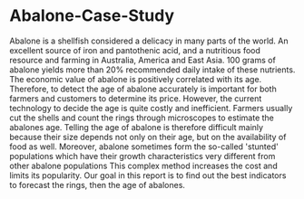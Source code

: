 # Abalone-Case-Study


Abalone is a shellfish considered a delicacy in many parts of the world. An excellent source of iron and pantothenic acid, and a nutritious food resource and farming in Australia, America and East Asia. 100 grams of abalone yields more than 20% recommended daily intake of these nutrients. The economic value of abalone is positively correlated with its age. Therefore, to detect the age of abalone accurately is important for both farmers and customers to determine its price. However, the current technology to decide the age is quite costly and inefficient. Farmers usually cut the shells and count the rings through microscopes to estimate the abalones age. Telling the age of abalone is therefore difficult mainly because their size depends not only on their age, but on the availability of food as well. Moreover, abalone sometimes form the so-called 'stunted' populations which have their growth characteristics very different from other abalone populations This complex method increases the cost and limits its popularity. Our goal in this report is to find out the best indicators to forecast the rings, then the age of abalones.
